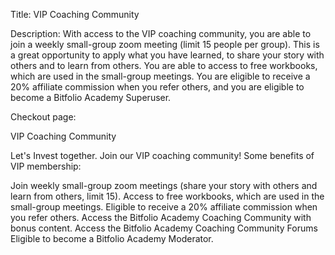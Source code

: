 Title: VIP Coaching Community

Description: With access to the VIP coaching community, you are able to join a weekly small-group zoom meeting (limit 15 people per group). This is a great opportunity to apply what you have learned, to share your story with others and to learn from others. You are able to access to free workbooks, which are used in the small-group meetings. You are eligible to receive a 20% affiliate commission when you refer others, and you are eligible to become a Bitfolio Academy Superuser.


Checkout page:

VIP Coaching Community

Let's Invest together. Join our VIP coaching community!
Some benefits of VIP membership:

Join weekly small-group zoom meetings (share your story with others and learn from others, limit 15).
Access to free workbooks, which are used in the small-group meetings.
Eligible to receive a 20% affiliate commission when you refer others.
Access the Bitfolio Academy Coaching Community with bonus content. 
Access the Bitfolio Academy Coaching Community Forums
Eligible to become a Bitfolio Academy Moderator. 


